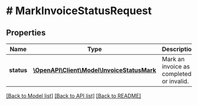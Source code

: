 # # MarkInvoiceStatusRequest

## Properties

Name | Type | Description | Notes
------------ | ------------- | ------------- | -------------
**status** | [**\OpenAPI\Client\Model\InvoiceStatusMark**](InvoiceStatusMark.md) | Mark an invoice as completed or invalid. | [optional]

[[Back to Model list]](../../README.md#models) [[Back to API list]](../../README.md#endpoints) [[Back to README]](../../README.md)
